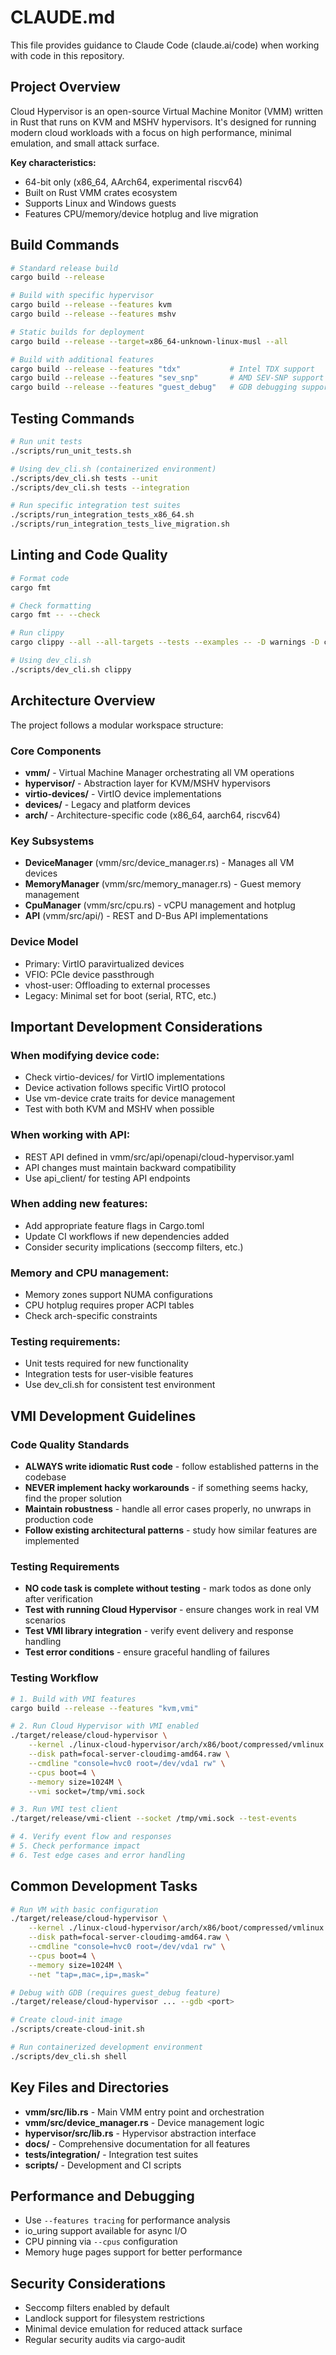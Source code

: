 # CLAUDE.md

This file provides guidance to Claude Code (claude.ai/code) when working with code in this repository.

## Project Overview

Cloud Hypervisor is an open-source Virtual Machine Monitor (VMM) written in Rust that runs on KVM and MSHV hypervisors. It's designed for running modern cloud workloads with a focus on high performance, minimal emulation, and small attack surface.

**Key characteristics:**
- 64-bit only (x86_64, AArch64, experimental riscv64)
- Built on Rust VMM crates ecosystem
- Supports Linux and Windows guests
- Features CPU/memory/device hotplug and live migration

## Build Commands

```bash
# Standard release build
cargo build --release

# Build with specific hypervisor
cargo build --release --features kvm
cargo build --release --features mshv

# Static builds for deployment
cargo build --release --target=x86_64-unknown-linux-musl --all

# Build with additional features
cargo build --release --features "tdx"           # Intel TDX support
cargo build --release --features "sev_snp"       # AMD SEV-SNP support
cargo build --release --features "guest_debug"   # GDB debugging support
```

## Testing Commands

```bash
# Run unit tests
./scripts/run_unit_tests.sh

# Using dev_cli.sh (containerized environment)
./scripts/dev_cli.sh tests --unit
./scripts/dev_cli.sh tests --integration

# Run specific integration test suites
./scripts/run_integration_tests_x86_64.sh
./scripts/run_integration_tests_live_migration.sh
```

## Linting and Code Quality

```bash
# Format code
cargo fmt

# Check formatting
cargo fmt -- --check

# Run clippy
cargo clippy --all --all-targets --tests --examples -- -D warnings -D clippy::undocumented_unsafe_blocks

# Using dev_cli.sh
./scripts/dev_cli.sh clippy
```

## Architecture Overview

The project follows a modular workspace structure:

### Core Components
- **vmm/** - Virtual Machine Manager orchestrating all VM operations
- **hypervisor/** - Abstraction layer for KVM/MSHV hypervisors
- **virtio-devices/** - VirtIO device implementations
- **devices/** - Legacy and platform devices
- **arch/** - Architecture-specific code (x86_64, aarch64, riscv64)

### Key Subsystems
- **DeviceManager** (vmm/src/device_manager.rs) - Manages all VM devices
- **MemoryManager** (vmm/src/memory_manager.rs) - Guest memory management
- **CpuManager** (vmm/src/cpu.rs) - vCPU management and hotplug
- **API** (vmm/src/api/) - REST and D-Bus API implementations

### Device Model
- Primary: VirtIO paravirtualized devices
- VFIO: PCIe device passthrough
- vhost-user: Offloading to external processes
- Legacy: Minimal set for boot (serial, RTC, etc.)

## Important Development Considerations

### When modifying device code:
- Check virtio-devices/ for VirtIO implementations
- Device activation follows specific VirtIO protocol
- Use vm-device crate traits for device management
- Test with both KVM and MSHV when possible

### When working with API:
- REST API defined in vmm/src/api/openapi/cloud-hypervisor.yaml
- API changes must maintain backward compatibility
- Use api_client/ for testing API endpoints

### When adding new features:
- Add appropriate feature flags in Cargo.toml
- Update CI workflows if new dependencies added
- Consider security implications (seccomp filters, etc.)

### Memory and CPU management:
- Memory zones support NUMA configurations
- CPU hotplug requires proper ACPI tables
- Check arch-specific constraints

### Testing requirements:
- Unit tests required for new functionality
- Integration tests for user-visible features
- Use dev_cli.sh for consistent test environment

## VMI Development Guidelines

### Code Quality Standards
- **ALWAYS write idiomatic Rust code** - follow established patterns in the codebase
- **NEVER implement hacky workarounds** - if something seems hacky, find the proper solution
- **Maintain robustness** - handle all error cases properly, no unwraps in production code
- **Follow existing architectural patterns** - study how similar features are implemented

### Testing Requirements
- **NO code task is complete without testing** - mark todos as done only after verification
- **Test with running Cloud Hypervisor** - ensure changes work in real VM scenarios
- **Test VMI library integration** - verify event delivery and response handling
- **Test error conditions** - ensure graceful handling of failures

### Testing Workflow
```bash
# 1. Build with VMI features
cargo build --release --features "kvm,vmi"

# 2. Run Cloud Hypervisor with VMI enabled
./target/release/cloud-hypervisor \
    --kernel ./linux-cloud-hypervisor/arch/x86/boot/compressed/vmlinux.bin \
    --disk path=focal-server-cloudimg-amd64.raw \
    --cmdline "console=hvc0 root=/dev/vda1 rw" \
    --cpus boot=4 \
    --memory size=1024M \
    --vmi socket=/tmp/vmi.sock

# 3. Run VMI test client
./target/release/vmi-client --socket /tmp/vmi.sock --test-events

# 4. Verify event flow and responses
# 5. Check performance impact
# 6. Test edge cases and error handling
```

## Common Development Tasks

```bash
# Run VM with basic configuration
./target/release/cloud-hypervisor \
    --kernel ./linux-cloud-hypervisor/arch/x86/boot/compressed/vmlinux.bin \
    --disk path=focal-server-cloudimg-amd64.raw \
    --cmdline "console=hvc0 root=/dev/vda1 rw" \
    --cpus boot=4 \
    --memory size=1024M \
    --net "tap=,mac=,ip=,mask="

# Debug with GDB (requires guest_debug feature)
./target/release/cloud-hypervisor ... --gdb <port>

# Create cloud-init image
./scripts/create-cloud-init.sh

# Run containerized development environment
./scripts/dev_cli.sh shell
```

## Key Files and Directories

- **vmm/src/lib.rs** - Main VMM entry point and orchestration
- **vmm/src/device_manager.rs** - Device management logic
- **hypervisor/src/lib.rs** - Hypervisor abstraction interface
- **docs/** - Comprehensive documentation for all features
- **tests/integration/** - Integration test suites
- **scripts/** - Development and CI scripts

## Performance and Debugging

- Use `--features tracing` for performance analysis
- io_uring support available for async I/O
- CPU pinning via `--cpus` configuration
- Memory huge pages support for better performance

## Security Considerations

- Seccomp filters enabled by default
- Landlock support for filesystem restrictions
- Minimal device emulation for reduced attack surface
- Regular security audits via cargo-audit